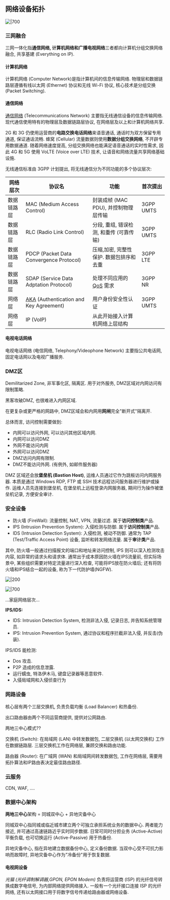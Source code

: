 ## 网络设备拓扑

![|700](../attach/中型企业网路拓扑.png)

### 三网融合

三网一体化指**通信网络, 计算机网络和广播电视网络**三者都向计算机分组交换网络融合, 共享基建 (Everything on IP). 

#### 计算机网络

计算机网络 (Computer Network)是指计算机间的信息传输网络. 物理层和数据链路层遵循有线以太网 (Ethernet) 协议和无线 Wi-Fi 协议, 核心技术是分组交换 (Packet Switching). 

#### 通信网络

[通信网络](../HardWare/无线通信技术.md) (Telecommunications Network) 主要指无线通信设备的信息传输网络. 现代通信使用特有的物理层及数据链路层协议, 在网络层及以上和计算机网络共享.

2G 和 3G 仍使用运营商的**电路交换电话网络**来语音通话, 通话时为双方保留专用通道, 保证通话流畅. 蜂窝 (Cellular) 流量数据则使用**数据分组交换网络**, 不开辟专用数据通道. 随着网络速度提高, 分组交换网络也能满足语音通话的实时性需求, 因此 4G 和 5G 使用 VoLTE (Voice over LTE) 技术, 让语音和网络流量共享网络基础设施.

无线通信标准由 3GPP 计划提出, 将无线通信分为不同功能的多个协议层次:

| 网络层次   | 协议名                                  | 功能                                     | 首次提出  |
| ---------- | --------------------------------------- | ---------------------------------------- | --------- |
| 数据链路层 | MAC (Medium Access Control)             | 封装成帧 (MAC PDU), 并控制物理层传输     | 3GPP UMTS |
| 数据链路层 | RLC (Radio Link Control)                | 分段, 重组, 错误检测, 和重传 (可靠传输)  | 3GPP UMTS |
| 数据链路层 | PDCP (Packet Data Convergence Protocol) | 压缩,加密, 完整性保护. 数据包排序和去重  | 3GPP LTE  |
| 数据链路层 | SDAP (Service Data Adptation Protocol)  | 处理不同应用的 [QoS](网络层/QoS.md) 需求 | 3GPP NR   |
| 网络层     | [AKA](../Security/密码学/安全协议/认证的密钥协商协议/AKA%20协议.md) (Authentication and Key Agreement)  | 用户身份安全性认证                                         | 3GPP UMTS |
| 网络层     | IP (VoIP)                                     | 从此开始接入计算机网络上层结构           |           |

#### 电视电话网络

电视电话网络 (电信网络, Telephony/Videophone Network) 主要指公共电话网, 固定电话网以及电视广播服务. 

### DMZ区

Demilitarized Zone, 非军事化区, 隔离区. 用于对外服务, DMZ区域对内网访问有限制策略.

黑客攻破DMZ, 也很难进入内网区域.

在更复杂或更严格的网路中, DMZ区域会和内网用**网闸**完全"断开式"隔离开.

总体而言, 访问控制需要做到:
- 内网可以访问外网, 可以访问其他区域内网.
- 内网可以访问DMZ
- 外网不能访问内网
- 外网可以访问DMZ
- DMZ访问内网有限制.
- DMZ不能访问外网. (有例外, 如邮件服务器)

DMZ 区域还会放**堡垒机 (Bastion Host)**, 运维人员通过它作为跳板访问内网服务器. 本质是通过 Windows RDP, FTP 或 SSH 技术远程访问服务器进行维护或操作. 运维人员先连接到堡垒机, 在堡垒机上远程登录内网服务器, 期间行为操作被堡垒机记录, 方便安全审计.

### 安全设备

- 防火墙 (FireWall): 流量控制, NAT, VPN, 流量过滤. 属于**访问控制类**产品.
- IPS (Intrusion Prevention System): 入侵检测与防御. 属于**访问控制类**产品.
- IDS (Intrusion Detection System): 入侵检测, 被动不防御. 通常为 TAP (Test/Traffic Access Point) 设备, 监听和转发网络流量. 属于**审计类**产品.

其中, 防火墙一般通过扫描报文的端口和地址来访问控制, IPS 则可以深入检测攻击内容, 如异常的请求头和请求体. 通常出于成本原因防火墙在IPS流量前, 但实际场景中, 某些组织需要对特定流量进行深入检查, 可能将IPS放在防火墙后; 还有将防火墙和IPS结合一起的设备, 称为下一代防护墙(NGFW).

![|200](../attach/网络拓扑图.png)

![|700](../attach/Pasted%20image%2020240913234833.png)

...家庭网络层次...

**IPS/IDS:**
- IDS: Intrusion Detection System, 检测非法入侵, 记录日志, 并告知系统管理员.
- IPS: Intrusion Prevention System, 通过协议和程序拦截非法入侵, 并反击(伪装).

IPS/IDS 能检测:
- Dos 攻击.
- P2P 造成的信息泄露.
- 运行蠕虫, 特洛伊木马, 键盘记录器等恶意软件.
- 入侵局域网和入侵侦查行为

### 网路设备

核心层有两个三层交换机, 负责负载均衡 (Load Balancer) 和热备份.

出口路由器由两个不同运营商提供, 提供对公网路由.

两地三中心模式?? 

交换机 (Switch): 在局域网 (LAN) 中转发数据包, 二层交换机 (以太网交换机) 工作在数据链路层. 三层交换机工作在网络层, 兼顾交换和路由功能.

路由器 (Router): 在广域网 (WAN) 和局域网间转发数据包, 工作在网络层, 需要用拓扑算法和IP路由表决定最佳路由路径.

### 云服务

CDN, WAF, ....

### 数据中心架构

**两地三中心**架构 = 同城双中心 + 异地灾备中心

同城双中心指同城或临近城市建立两个可独立承担系统业务的数据中心. 两者能力接近, 并可通过高速链路近乎实时同步数据. 日常可同时分担业务 (Active-Active) 平衡负载, 也可切换运行 (Active-Passive) 用于热备份.

异地灾备中心, 指在异地建立数据备份中心, 定义备份数据. 当双中心受不可抗力影响而故障时, 异地灾备中心作为"冷备份"用于恢复数据.

#### 电视网设备

*光猫 (光纤调制解调器,GPON, EPON Modem)* 负责将运营商 (ISP) 的光纤信号转换成数字电信号, 为内部网络提供网络接入. 一般有一个光纤接口连接 ISP 的光纤网络, 还有以太网接口用于将数字信号传递给路由器或网络设备.
